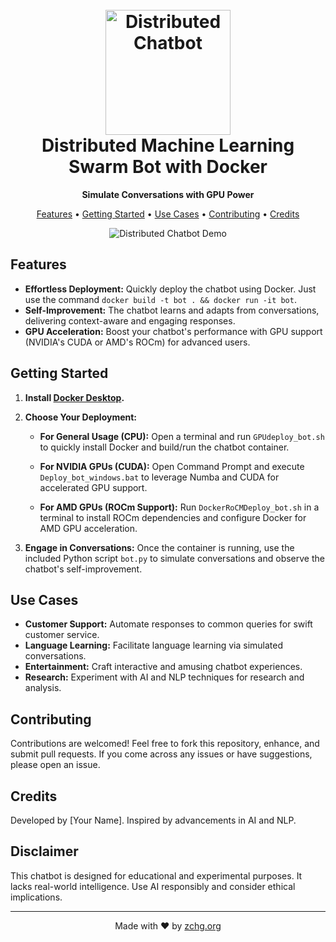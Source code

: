 <h1 align="center">
  <br>
  <img src="chatbot_logo.png" alt="Distributed Chatbot" width="200">
  <br>
  Distributed Machine Learning Swarm Bot with Docker
  <br>
</h1>

<p align="center">
  <strong>Simulate Conversations with GPU Power</strong>
</p>

<p align="center">
  <a href="#features">Features</a> •
  <a href="#getting-started">Getting Started</a> •
  <a href="#use-cases">Use Cases</a> •
  <a href="#contributing">Contributing</a> •
  <a href="#credits">Credits</a>
</p>

<p align="center">
  <img src="chatbot_demo.gif" alt="Distributed Chatbot Demo">
</p>

## Features

- **Effortless Deployment:** Quickly deploy the chatbot using Docker. Just use the command `docker build -t bot . && docker run -it bot`.
- **Self-Improvement:** The chatbot learns and adapts from conversations, delivering context-aware and engaging responses.
- **GPU Acceleration:** Boost your chatbot's performance with GPU support (NVIDIA's CUDA or AMD's ROCm) for advanced users.

## Getting Started

1. **Install [Docker Desktop](https://www.docker.com/products/docker-desktop).**

2. **Choose Your Deployment:**

   - **For General Usage (CPU):**
     Open a terminal and run `GPUdeploy_bot.sh` to quickly install Docker and build/run the chatbot container.

   - **For NVIDIA GPUs (CUDA):**
     Open Command Prompt and execute `Deploy_bot_windows.bat` to leverage Numba and CUDA for accelerated GPU support.

   - **For AMD GPUs (ROCm Support):**
     Run `DockerRoCMDeploy_bot.sh` in a terminal to install ROCm dependencies and configure Docker for AMD GPU acceleration.

3. **Engage in Conversations:**
   Once the container is running, use the included Python script `bot.py` to simulate conversations and observe the chatbot's self-improvement.

## Use Cases

- **Customer Support:** Automate responses to common queries for swift customer service.
- **Language Learning:** Facilitate language learning via simulated conversations.
- **Entertainment:** Craft interactive and amusing chatbot experiences.
- **Research:** Experiment with AI and NLP techniques for research and analysis.

## Contributing

Contributions are welcomed! Feel free to fork this repository, enhance, and submit pull requests. If you come across any issues or have suggestions, please open an issue.

## Credits

Developed by [Your Name]. Inspired by advancements in AI and NLP.

## Disclaimer

This chatbot is designed for educational and experimental purposes. It lacks real-world intelligence. Use AI responsibly and consider ethical implications.

---

<p align="center">
  Made with ❤️ by <a href="https://zchg.org">zchg.org</a>
</p>
